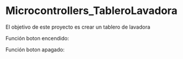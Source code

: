 # Microcontrollers_TableroLavadora
El objetivo de este proyecto es crear un tablero de lavadora

Función boton encendido: 

Función boton apagado: 

